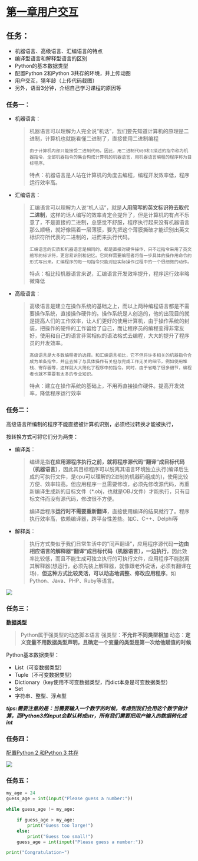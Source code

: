 # [第一章用户交互](https://zhuanlan.zhihu.com/p/51204964)

## 任务：

+ 机器语言、高级语言、汇编语言的特点
+ 编译型语言和解释型语言的区别
+ Python的基本数据类型
+ 配置Python 2和Python 3共存的环境，并上传动图
+ 用户交互，猜年龄（上传代码截图）
+ 另外，语音3分钟，介绍自己学习课程的原因等



### 任务一：

+ 机器语言：

  > 机器语言可以理解为人完全说“机话”，我们要先知道计算机的原理是二进制，计算机也就能看懂二进制了，直接使用二进制编程
  >
  > ```
  > 由于计算机内部只能接受二进制代码，因此，用二进制代码0和1描述的指令称为机器指令，全部机器指令的集合构成计算机的机器语言，用机器语言编程的程序称为目标程序。
  > ```
  >
  > 特点：机器语言是人站在计算机的角度去编程，编程开发效率低，程序运行效率高。

+ 汇编语言：

  > 汇编语言可以理解为人说“机人话”，就是**人用简写的英文标识符去取代二进制**，这样的话人编写的效率肯定会提升了，但是计算机的有点不乐意了，不是直接的二进制，总感觉不舒服，程序执行起来没有机器语言那么顺畅，就好像隔着一层薄膜，要先把这个薄膜撕破才能识别出英文标识符所代表的二进制的，进而来执行代码。
  >
  > ```
  > 汇编语言的实质和机器语言是相同的，都是直接对硬件操作，只不过指令采用了英文缩写的标识符，更容易识别和记忆。它同样需要编程者将每一步具体的操作用命令的形式写出来。汇编程序的每一句指令只能对应实际操作过程中的一个很细微的动作。
  > ```
  >
  > 特点：相比较机器语言来说，汇编语言开发效率提升，程序运行效率略微降低

+ 高级语言：

  > 高级语言是建立在操作系统的基础之上，而以上两种编程语言都是不需要操作系统，直接操作硬件的。操作系统是人创造的，他的出现目的就是提高人们的工作效率，让人们更好的使用计算机，由于操作系统的封装，把操作的硬件的工作留给了自己，而让程序员的编程变得非常友好，使用和自己的语言非常相似的语法格式去编程，大大的提升了程序员的开发效率。
  >
  > ```
  > 高级语言是大多数编程者的选择。和汇编语言相比，它不但将许多相关的机器指令合成为单条指令，并且去掉了与具体操作有关但与完成工作无关的细节，例如使用堆栈、寄存器等，这样就大大简化了程序中的指令。同时，由于省略了很多细节，编程者也就不需要有太多的专业知识。
  > ```
  >
  > 特点：建立在操作系统的基础上，不用再直接操作硬件。提高开发效率，降低程序运行效率



### 任务二：

高级语言所编制的程序不能直接被计算机识别，必须经过转换才能被执行，

按转换方式可将它们分为两类：

+ 编译类：

  > 编译是指**在应用源程序执行之前，就将程序源代码“翻译”成目标代码（机器语言）**，因此其目标程序可以脱离其语言环境独立执行(编译后生成的可执行文件，是cpu可以理解的2进制的机器码组成的)，使用比较方便、效率较高。但应用程序一旦需要修改，必须先修改源代码，再重新编译生成新的目标文件（*.obj，也就是OBJ文件）才能执行，只有目标文件而没有源代码，修改很不方便。
  >
  > 编译后程序**运行时不需要重新翻译**，直接使用编译的结果就行了。程序执行效率高，依赖编译器，跨平台性差些。如C、C++、Delphi等

+ 解释类：

  > 执行方式类似于我们日常生活中的“同声翻译”，应用程序源代码**一边由相应语言的解释器“翻译”成目标代码（机器语言），一边执行**，因此效率比较低，而且不能生成可独立执行的可执行文件，应用程序不能脱离其解释器(想运行，必须先装上解释器，就像跟老外说话，必须有翻译在场)，**但这种方式比较灵活，可以动态地调整、修改应用程序**。如Python、Java、PHP、Ruby等语言。

![](F:\MD本地图片\python通用编程课程\第一节_用户交互\编译型VS解释型.jpg)

### 任务三：

**数据类型**

> Python属于强类型的动态脚本语言
> 强类型：**不允许不同类型相加**
> 动态：**定义变量不用数据类型声明，且确定一个变量的类型是第一次给他赋值的时候**



Python基本数据类型：

+ List（可变数据类型）
+ Tuple（不可变数据类型）
+ Dictionary（key使用不可变数据类型，而dict本身是可变数据类型）
+ Set
+ 字符串、整型、浮点型

***tips:需要注意的是：当需要输入一个数字的时候，考虑到我们会用这个数字做计算，而Python3的input会默认转成str，所有我们需要把用户输入的数据转化成int***



### 任务四：

[配置Python 2 和Python 3 共存](https://www.cnblogs.com/mayite/articles/9781434.html)

![](F:\MD本地图片\python通用编程课程\第一节_用户交互\GIF.gif)



### 任务五：

```python
my_age = 24
guess_age = int(input("Please guess a number:"))

while guess_age != my_age:

    if guess_age > my_age:
        print("Guess too large!")
    else:
        print("Guess too small!")
    guess_age = int(input("Please guess a number:"))

print("Congratulation~")
```

